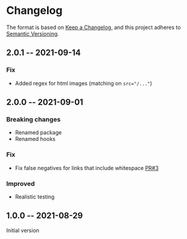 # Changelog

The format is based on [Keep a Changelog](https://keepachangelog.com/en/1.0.0/),
and this project adheres to [Semantic Versioning](https://semver.org/spec/v2.0.0.html).

## 2.0.1 -- 2021-09-14

### Fix

* Added regex for html images (matching on `src="/..."`)

## 2.0.0 -- 2021-09-01

### Breaking changes

* Renamed package
* Renamed hooks

### Fix

* Fix false negatives for links that include whitespace [PR#3](https://github.com/klieret/jekyll-relative-url-check/pull/3)

### Improved

* Realistic testing

## 1.0.0 -- 2021-08-29

Initial version
